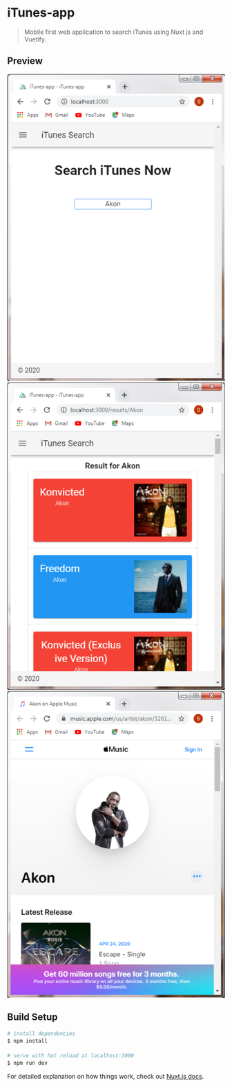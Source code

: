 # iTunes-app

> Mobile first web application to search iTunes using Nuxt js and Vuetify.

## Preview
![Screenshot](image1.png)
![Screenshot](image2.png)
![Screenshot](image3.png)

## Build Setup

```bash
# install dependencies
$ npm install

# serve with hot reload at localhost:3000
$ npm run dev

```

For detailed explanation on how things work, check out [Nuxt.js docs](https://nuxtjs.org).
